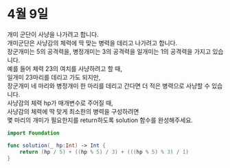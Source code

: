 # 4월 9일
개미 군단이 사냥을 나가려고 합니다.      
개미군단은 사냥감의 체력에 딱 맞는 병력을 데리고 나가려고 합니다.      
장군개미는 5의 공격력을, 병정개미는 3의 공격력을 일개미는 1의 공격력을 가지고 있습니다.      
예를 들어 체력 23의 여치를 사냥하려고 할 때,     
일개미 23마리를 데리고 가도 되지만,     
장군개미 네 마리와 병정개미 한 마리를 데리고 간다면 더 적은 병력으로 사냥할 수 있습니다.      
사냥감의 체력 hp가 매개변수로 주어질 때,      
사냥감의 체력에 딱 맞게 최소한의 병력을 구성하려면     
몇 마리의 개미가 필요한지를 return하도록 solution 함수를 완성해주세요.
```swift
import Foundation

func solution(_ hp:Int) -> Int {
    return (hp / 5) + ((hp % 5) / 3) + (((hp % 5) % 3) / 1)
}
```